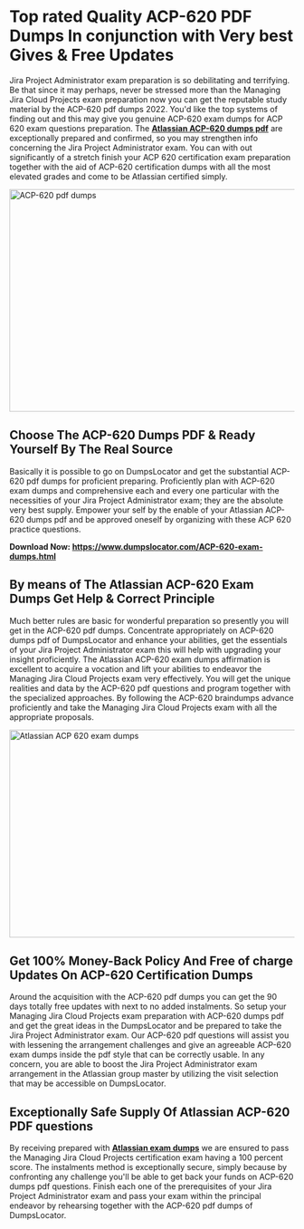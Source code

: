 <h1><strong>Top rated Quality ACP-620 PDF Dumps In conjunction with Very best Gives &amp; Free Updates</strong></h1>
<p>Jira Project Administrator exam preparation is so debilitating and terrifying. Be that since it may perhaps, never be stressed more than the Managing Jira Cloud Projects exam preparation now you can get the reputable study material by the ACP-620 pdf dumps 2022. You'd like the top systems of finding out and this may give you genuine ACP-620 exam dumps for ACP 620 exam questions preparation. The <strong><a href="https://www.dumpslocator.com/ACP-620-exam-dumps.html">Atlassian ACP-620 dumps pdf</a></strong> are exceptionally prepared and confirmed, so you may strengthen info concerning the Jira Project Administrator exam. You can with out significantly of a stretch finish your ACP 620 certification exam preparation together with the aid of ACP-620 certification dumps with all the most elevated grades and come to be Atlassian certified simply.</p>
<p><img src="https://i.ibb.co/SKhFh8d/Pastel-Purple-Computer-UI-Class-Syllabus-Education-Presentation.png" alt="ACP-620 pdf dumps" width="700" height="393" /></p>
<h2><strong>Choose The ACP-620 Dumps PDF &amp; Ready Yourself By The Real Source</strong></h2>
<p>Basically it is possible to go on DumpsLocator and get the substantial ACP-620 pdf dumps for proficient preparing. Proficiently plan with ACP-620 exam dumps and comprehensive each and every one particular with the necessities of your Jira Project Administrator exam; they are the absolute very best supply. Empower your self by the enable of your Atlassian ACP-620 dumps pdf and be approved oneself by organizing with these ACP 620 practice questions.</p>
<p><strong>Download Now: <a href="https://www.dumpslocator.com/ACP-620-exam-dumps.html">https://www.dumpslocator.com/ACP-620-exam-dumps.html</a></strong></p>
<h2><strong>By means of The Atlassian ACP-620 Exam Dumps Get Help &amp; Correct Principle</strong></h2>
<p>Much better rules are basic for wonderful preparation so presently you will get in the ACP-620 pdf dumps. Concentrate appropriately on ACP-620 dumps pdf of DumpsLocator and enhance your abilities, get the essentials of your Jira Project Administrator exam this will help with upgrading your insight proficiently. The Atlassian ACP-620 exam dumps affirmation is excellent to acquire a vocation and lift your abilities to endeavor the Managing Jira Cloud Projects exam very effectively. You will get the unique realities and data by the ACP-620 pdf questions and program together with the specialized approaches. By following the ACP-620 braindumps advance proficiently and take the Managing Jira Cloud Projects exam with all the appropriate proposals.</p>
<p><a href="https://www.dumpslocator.com/ACP-620-exam-dumps.html"><img src="https://i.ibb.co/NtZbgjG/Blue-and-White-Medical-Dental-Clinic-Facebook-Ad.png" alt="Atlassian ACP 620 exam dumps" width="700" height="367" /></a></p>
<h2><strong>Get 100% Money-Back Policy And Free of charge Updates On ACP-620 Certification Dumps</strong></h2>
<p>Around the acquisition with the ACP-620 pdf dumps you can get the 90 days totally free updates with next to no added instalments. So setup your Managing Jira Cloud Projects exam preparation with ACP-620 dumps pdf and get the great ideas in the DumpsLocator and be prepared to take the Jira Project Administrator exam. Our ACP-620 pdf questions will assist you with lessening the arrangement challenges and give an agreeable ACP-620 exam dumps inside the pdf style that can be correctly usable. In any concern, you are able to boost the Jira Project Administrator exam arrangement in the Atlassian group master by utilizing the visit selection that may be accessible on DumpsLocator.</p>
<h2><strong>Exceptionally Safe Supply Of Atlassian ACP-620 PDF questions</strong></h2>
<p>By receiving prepared with <strong><a href="https://www.dumpslocator.com/atlassian-exams.html">Atlassian exam dumps</a></strong> we are ensured to pass the Managing Jira Cloud Projects certification exam having a 100 percent score. The instalments method is exceptionally secure, simply because by confronting any challenge you'll be able to get back your funds on ACP-620 dumps pdf questions. Finish each one of the prerequisites of your Jira Project Administrator exam and pass your exam within the principal endeavor by rehearsing together with the ACP-620 pdf dumps of DumpsLocator.</p>
